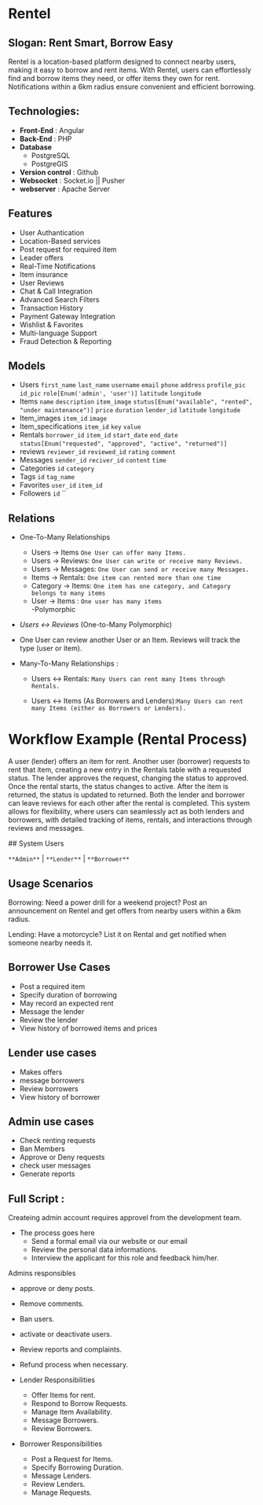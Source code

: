 # Rentel

## Slogan: Rent Smart, Borrow Easy

Rentel is a location-based platform designed to connect nearby users,
making it easy to borrow and rent items. With Rentel, users can effortlessly find and borrow items they need,
or offer items they own for rent. Notifications within a 6km radius ensure convenient and efficient borrowing.

## Technologies:

- **Front-End** : Angular
- **Back-End** : PHP
- **Database**
  - PostgreSQL
  - PostgreGIS
- **Version control** : Github
- **Websocket** : Socket.io || Pusher
- **webserver** : Apache Server

## Features

- User Authantication
- Location-Based services
- Post request for required item
- Leader offers
- Real-Time Notifications
- Item insurance
- User Reviews
- Chat & Call Integration
- Advanced Search Filters
- Transaction History
- Payment Gateway Integration
- Wishlist & Favorites
- Multi-language Support
- Fraud Detection & Reporting

## Models

- Users `first_name` `last_name` `username` `email` `phone` `address` `profile_pic` `id_pic` `role[Enum('admin', 'user')]` `latitude` `longitude`
- Items `name` `description` `item_image` `stutus[Enum("available", "rented", "under maintenance")]` `price` `duration` `lender_id` `latitude` `longitude`
- Item_images `item_id` `image`
- Item_specifications `item_id` `key` `value`
- Rentals `borrower_id` `item_id` `start_date` `end_date` `status[Enum("requested", "approved", "active", "returned")]`
- reviews `reviewer_id` `reviewed_id` `rating` `comment`
- Messages `sender_id` `reciver_id` `content` `time`
  <!-- - social_accounts `user_id` `provider` `provider_id` -->
    <!--  Updates -->
- Categories `id` `category`
- Tags `id` `tag_name`
- Favorites  `user_id` `item_id`
- Followers `id` ``

## Relations

- One-To-Many Relationships

  - Users → Items `One User can offer many Items.`
  - Users → Reviews: `One User can write or receive many Reviews.`
  - Users → Messages: `One User can send or receive many Messages.`
  - Items → Rentals: `One item can rented more than one time`
  - Category → Items: `One item has one category, and Category belongs to many items`
  <!-- Many TO Many -->
  - User → Items : `One user has many items`  
-Polymorphic

- _Users ↔ Reviews_ (One-to-Many Polymorphic)
- One User can review another User or an Item. Reviews will track the type (user or item).

- Many-To-Many Relationships :

  - Users ↔ Rentals: `Many Users can rent many Items through Rentals.`

  - Users ↔ Items (As Borrowers and Lenders):`Many Users can rent many Items (either as Borrowers or Lenders).`

# Workflow Example (Rental Process)

<p>A user (lender) offers an item for rent.
Another user (borrower) requests to rent that item, creating a new entry in the Rentals table with a requested status.
The lender approves the request, changing the status to approved.
Once the rental starts, the status changes to active.
After the item is returned, the status is updated to returned.
Both the lender and borrower can leave reviews for each other after the rental is completed.
This system allows for flexibility, where users can seamlessly act as both lenders and borrowers, with detailed tracking of items, rentals, and interactions through reviews and messages.
</p>
## System Users

`**Admin**` | `**Lender**` | `**Borrower**`

## Usage Scenarios

Borrowing: Need a power drill for a weekend project? Post an announcement on Rentel and get offers from nearby users within a 6km radius.

Lending: Have a motorcycle? List it on Rental and get notified when someone nearby needs it.

## Borrower Use Cases

- Post a required item
- Specify duration of borrowing
- May record an expected rent
- Message the lender
- Review the lender
- View history of borrowed items and prices

## Lender use cases

- Makes offers
- message borrowers
- Review borrowers
- View history of borrower

## Admin use cases

- Check renting requests
- Ban Members
- Approve or Deny requests
- check user messages
- Generate reports

## Full Script :

Createing admin account requires approvel from the development team.

- The process goes here
  - Send a formal email via our website or our email
  - Review the personal data informations.
  - Interview the applicant for this role and feedback him/her.

Admins responsibles

- approve or deny posts.
- Remove comments.
- Ban users.
- activate or deactivate users.
- Review reports and complaints.
- Refund process when necessary.

- Lender Responsibilities

  - Offer Items for rent.
  - Respond to Borrow Requests.
  - Manage Item Availability.
  - Message Borrowers.
  - Review Borrowers.

- Borrower Responsibilities
  - Post a Request for Items.
  - Specify Borrowing Duration.
  - Message Lenders.
  - Review Lenders.
  - Manage Requests.


